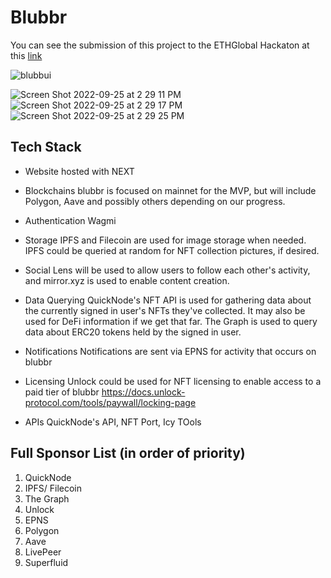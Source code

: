 # Blubbr

You can see the submission of this project to the ETHGlobal Hackaton at this [link](https://ethglobal.com/showcase/blubbr-g6s3w)

![blubbui](https://user-images.githubusercontent.com/86300766/191803348-412224dc-d870-4656-a4ad-42f482d981ca.png)

![Screen Shot 2022-09-25 at 2 29 11 PM](https://user-images.githubusercontent.com/86300766/192159384-1d05db66-3f87-4fc6-b0f2-bb7f1928e9e7.png)
![Screen Shot 2022-09-25 at 2 29 17 PM](https://user-images.githubusercontent.com/86300766/192159390-cf0cdb8e-9a3e-4e70-b21c-1128cdf458c8.png)
![Screen Shot 2022-09-25 at 2 29 25 PM](https://user-images.githubusercontent.com/86300766/192159396-befd1784-1fe0-44a5-9848-9ebbc6f2abe5.png)

## Tech Stack
- Website hosted with NEXT

- Blockchains
blubbr is focused on mainnet for the MVP, but will include Polygon, Aave and possibly others depending on our progress.

- Authentication
Wagmi

- Storage
IPFS and Filecoin are used for image storage when needed. IPFS could be queried at random for NFT collection pictures, if desired.

- Social
Lens will be used to allow users to follow each other's activity, and mirror.xyz is used to enable content creation. 

- Data Querying
QuickNode's NFT API is used for gathering data about the currently signed in user's NFTs they've collected. It may also be used for DeFi information if we get that far.
The Graph is used to query data about ERC20 tokens held by the signed in user. 

- Notifications
Notifications are sent via EPNS for activity that occurs on blubbr 

- Licensing
Unlock could be used for NFT licensing to enable access to a paid tier of blubbr
https://docs.unlock-protocol.com/tools/paywall/locking-page

- APIs
QuickNode's API, NFT Port, Icy TOols

## Full Sponsor List (in order of priority)
1. QuickNode
2. IPFS/ Filecoin
3. The Graph
4. Unlock
5. EPNS
6. Polygon
7. Aave
8. LivePeer
9. Superfluid
